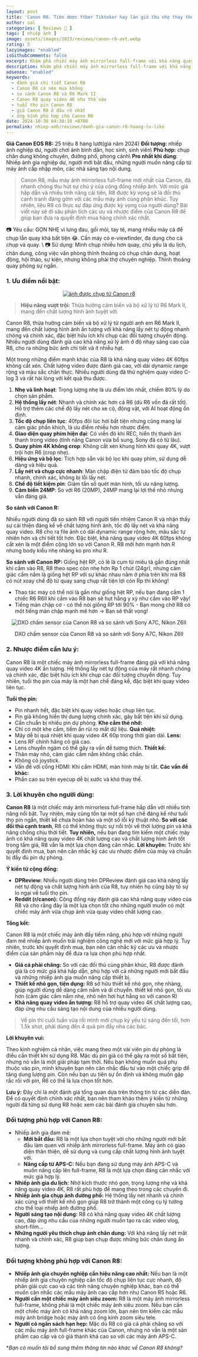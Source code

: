 ```yaml
---
layout: post
title: 'Canon R8. Tiên dược Ytber Tiktoker hay làn gió thu nhẹ thay thế Canon RP'
author: sal
categories: [ Reviews 📝 ]
tags: [ nhiếp ảnh ]
image: assets/images/2023/reviews/canon-r8-avt.webp
rating: 5
lazyimages: "enabled"
isGithubComments: false
excerpt: Khám phá chiếc máy ảnh mirrorless full-frame với khả năng quay video 4K ấn tượng, hệ thống lấy nét nhanh chóng và thiết kế nhỏ gọn. Tuy nhiên, bài viết cũng sẽ đề cập đến những hạn chế như tuổi thọ pin và giá thành.
description: Khám phá chiếc máy ảnh mirrorless full-frame với khả năng quay video 4K ấn tượng, hệ thống lấy nét nhanh chóng và thiết kế nhỏ gọn. Tuy nhiên, bài viết cũng sẽ đề cập đến những hạn chế như tuổi thọ pin và giá thành.
adsense: "enabled"
keywords:
  - đánh giá chi tiết Canon R8
  - Canon R8 có nên mua không
  - so sánh Canon R8 và R6 Mark II
  - Canon R8 quay video 4K như thế nào
  - tuổi thọ pin Canon R8
  - giá Canon R8 ở đâu rẻ nhất
  - ống kính phù hợp cho Canon R8
date: 2024-10-30 04:30:10 +0700
permalink: nhiep-anh/reviews/danh-gia-canon-r8-hoang-tu-like
---
```


**Giá Canon EOS R8:** 25 triệu 8 hàng lướt(giá năm 2024)
**Đối tượng:** nhiếp ảnh nghiệp dư, người chơi ảnh bình dân, học sinh, sinh viên\\
**Phù hợp:** chụp chân dung không chuyên, đường phố, phong cảnh\\
**Pro nhất khi dùng**: Nhiếp ảnh gia nghiệp dư, người mới bắt đầu, những người muốn nâng cấp từ máy ảnh cấp nhập môn, các nhà sáng tạo nội dung.

> Canon R8, mẫu máy ảnh mirrorless full-frame mới nhất của Canon, đã nhanh chóng thu hút sự chú ý của cộng đồng nhiếp ảnh. Với mức giá hấp dẫn và nhiều tính năng cải tiến, R8 được kỳ vọng sẽ là đối thủ cạnh tranh đáng gờm với các mẫu máy ảnh cùng phân khúc. Tuy nhiên, liệu R8 có thực sự đáp ứng được kỳ vọng của người dùng? Bài viết này sẽ đi sâu phân tích các ưu và nhược điểm của Canon R8 để giúp bạn đưa ra quyết định mua hàng chính xác nhất.

📷 Yêu cầu: GỌN NHẸ vì lưng đau, gối mỏi, tay tê, mang nhiều máy cả để chụp lẫn quay khá bất tiện 😂. Cần máy có e-viewfinder, đa dụng cho cả chụp và quay. \\
📷 Sử dụng: Mình chụp nhiều hơn quay, chủ yếu là du lịch, chân dung, công việc văn phòng thỉnh thoảng có chụp chân dung, hoạt động, hội thảo, sự kiện, nhưng không phải thợ chuyên nghiệp. Thỉnh thoảng quay phóng sự ngắn.

### 1\. Ưu điểm nổi bật:

<div class="content" style="text-align:center; ">
<a href="https://i.imgur.com/LEaf7t5"><img loading="lazy" src="https://lh3.googleusercontent.com/pw/AP1GczNWvHqq3t17Hcv-1aEKBTj0FHbfEP9ZnyLccIzzuSmDuyW3-FHJrj5c28dlaBtS8BosxD_5lVtD_Yb-4aCFiIlskSax-F7THeOu9MDAaTCaQd1_UVydCSL27HBVE9fch1TV2x_2nrjhORO50er_38opCw=w611-h917-s-no-gm?authuser=1" title="source: imgur.com" alt="ảnh được chụp từ Canon r8"></a></div>

> **Hiệu năng vượt trội:** Thừa hưởng cảm biến và bộ xử lý từ R6 Mark II, mang đến chất lượng hình ảnh tuyệt vời.

Canon R8, thừa hưởng cảm biến và bộ xử lý từ người anh em R6 Mark II, mang đến chất lượng hình ảnh ấn tượng với khả năng lấy nét tự động nhanh chóng và chính xác, đặc biệt hữu ích khi chụp các đối tượng chuyển động. Nhiều người dùng đánh giá cao khả năng xử lý ảnh ở độ nhạy sáng cao của R8, cho ra những bức ảnh chi tiết và ít nhiễu hạt.

Một trong những điểm mạnh khác của R8 là khả năng quay video 4K 60fps không cắt xén. Chất lượng video được đánh giá cao, với dải dynamic range rộng và màu sắc chân thực. Nhiều người dùng đã thử nghiệm quay video C-log 3 và rất hài lòng với kết quả thu được.

 1.  **Nhẹ và linh hoạt**: Trọng lượng nhẹ là ưu điểm lớn nhất, chiếm 80% lý do chọn sản phẩm.
2.  **Hệ thống lấy nét**: Nhanh và chính xác hơn cả R6 (dù R6 vốn đã rất tốt). Hỗ trợ thêm các chế độ lấy nét cho xe cộ, động vật, với AI hoạt động ổn định.
3.  **Tốc độ chụp liên tục**: 40fps đôi lúc hơi bất tiện nhưng cũng mang lại cảm giác phấn khích, là ưu điểm nhiều hơn nhược điểm.
4.  **Giao diện quay phim hiện đại**: Có viền đỏ khi REC, hiển thị thanh âm thanh trong video (tính năng Canon vừa bổ sung, Sony đã có từ lâu).
5.  **Quay phim 4K không crop**: Không cắt xén khung hình khi quay 4K, vượt trội hơn R6 (crop nhẹ).
6.  **Hiệu ứng và bộ lọc**: Tích hợp sẵn vài bộ lọc khi quay phim, sử dụng dễ dàng và hiệu quả.
7.  **Lấy nét và chụp cực nhanh**: Màn chập điện tử đảm bảo tốc độ chụp nhanh, chính xác, không bị lỗi lấy nét.
8.  **Chế độ tiết kiệm pin**: Giảm tần số quét màn hình, tối ưu năng lượng.
9.  **Cảm biến 24MP**: So với R6 (20MP), 24MP mang lại lợi thế nhỏ nhưng vẫn đáng giá.

**So sánh với Canon R:**

Nhiều người dùng đã so sánh R8 với người tiền nhiệm Canon R và nhận thấy sự cải thiện đáng kể về chất lượng hình ảnh, tốc độ lấy nét và khả năng quay video. R8 cho ra file ảnh có dải dynamic range rộng hơn, màu sắc tự nhiên hơn và chi tiết tốt hơn. Đặc biệt, khả năng quay video 4K 60fps không cắt xén là một điểm cộng lớn so với Canon R. R8 mới hơn mạnh hơn R nhưng body kiểu nhẹ nhàng ko pro như R.

**So sánh với Canon RP:**
Giống hệt RP, có lẽ là cụm từ miêu tả gần đúng nhất khi cầm vào R8, R8 theo spec còn nhẹ hơn Rp 1 chút (24gr), nhưng cảm giác cầm nắm là giống hệt RP với sự khác nhau nằm ở phía trên khi mà R8 có nút xoay chế độ từ quay sang chụp rất tiện lợi còn Rp thì không!
- Thao tác máy có thể nói là gần như giống hệt RP, nếu bạn đang cầm 1 chiếc R6 R6II khi cầm vào R8 bạn sẽ hụt hẫng y xỳ như cầm vào RP vậy!
- Tiếng màn chập cơ - có thể nói giống RP tới 90% - Bạn mong chờ R8 có một tiếng màn chập mạnh mẽ hơn  -> Bạn sẽ thất vọng!

<div class="content" style="text-align:center; ">
<img loading="lazy" src="https://scontent.fhan5-10.fna.fbcdn.net/v/t39.30808-6/339827171_1188693055136141_5077662104770825798_n.jpg?_nc_cat=111&ccb=1-7&_nc_sid=aa7b47&_nc_eui2=AeFiBwGxqX82-uM1vz718s-1CCXoZ5-FeycIJehnn4V7J1nB0vr91-0a5VrayzM6uu_D-BDZONVjuCzGvqRUsvjl&_nc_ohc=2F4MGp_fNqEQ7kNvgGacy3d&_nc_zt=23&_nc_ht=scontent.fhan5-10.fna&_nc_gid=A_BCM_LN_IEq0m7i_fEW3eq&oh=00_AYCZJtVOyvT8th5kZgk8Qc-TRWIVGfuVnmoMgjXoKu1E4Q&oe=673E340E" title="source: imgur.com" alt="DXO chấm sensor của Canon R8 và so sánh với Sony A7C, Nikon Z6II"><br><p>DXO chấm sensor của Canon R8 và so sánh với Sony A7C, Nikon Z6II
</p></div>

### 2\. Nhược điểm cần lưu ý:

Canon R8 là một chiếc máy ảnh mirrorless full-frame đáng giá với khả năng quay video 4K ấn tượng. Hệ thống lấy nét tự động của máy rất nhanh chóng và chính xác, đặc biệt hữu ích khi chụp các đối tượng chuyển động. Tuy nhiên, tuổi thọ pin của máy là một hạn chế đáng kể, đặc biệt khi quay video liên tục.

**Tuổi thọ pin:**
*   Pin nhanh hết, đặc biệt khi quay video hoặc chụp liên tục.
*   Pin giả không hiển thị dung lượng chính xác, gây bất tiện khi sử dụng.
*   Cần chuẩn bị nhiều pin dự phòng.
**Khe cắm thẻ nhớ:**
*   Chỉ có một khe cắm, tiềm ẩn rủi ro mất dữ liệu.
**Quá nhiệt:**
*   Máy dễ bị quá nhiệt khi quay video 4K 60p trong thời gian dài.
**Lens:**
*   Lens RF chính hãng có giá cao.
*   Lens chuyển ngàm có thể gây ra vấn đề tương thích.
**Thiết kế:**
*   Thân máy nhỏ, cảm giác cầm nắm không chắc chắn.
*   Không có joystick.
*   Vấn đề với cổng HDMI: Khi cắm HDMI, màn hình máy bị tắt.
**Các vấn đề khác:**
*   Phần cao su trên eyecup dễ bị xước và khó thay thế.


### 3\. Lời khuyên cho người dùng:

 **Canon R8** là một chiếc máy ảnh mirrorless full-frame hấp dẫn với nhiều tính năng nổi bật. Tuy nhiên, máy cũng tồn tại một số hạn chế đáng kể như tuổi thọ pin ngắn, thiết kế chưa hoàn hảo và một số lỗi kỹ thuật nhỏ. **So với các đối thủ cạnh tranh**, R8 có thể không thực sự nổi trội về thời lượng pin và khả năng chống chịu thời tiết. **Tuy nhiên,** nếu bạn đang tìm kiếm một chiếc máy ảnh có khả năng quay video 4K chất lượng cao và chất lượng hình ảnh tốt trong tầm giá, R8 vẫn là một lựa chọn đáng cân nhắc. **Lời khuyên:** Trước khi quyết định mua, bạn nên cân nhắc kỹ các ưu nhược điểm của máy và chuẩn bị đầy đủ pin dự phòng.

**Ý kiến từ cộng đồng:**

*   **DPReview:** Nhiều người dùng trên DPReview đánh giá cao khả năng lấy nét tự động và chất lượng hình ảnh của R8, tuy nhiên họ cũng bày tỏ sự lo ngại về tuổi thọ pin.
*   **Reddit (r/canon):** Cộng đồng này đánh giá cao khả năng quay video của R8 và cho rằng đây là một lựa chọn tốt cho những người muốn có một chiếc máy ảnh vừa chụp ảnh vừa quay video chất lượng cao.

**Tổng kết:**

Canon R8 là một chiếc máy ảnh đầy tiềm năng, phù hợp với những người đam mê nhiếp ảnh muốn trải nghiệm công nghệ mới với mức giá hợp lý. Tuy nhiên, trước khi quyết định mua, bạn nên cân nhắc kỹ các ưu và nhược điểm của sản phẩm này để đưa ra lựa chọn phù hợp nhất.

*   **Giá cả phải chăng:** So với các đối thủ cùng phân khúc, R8 được đánh giá là có mức giá khá hấp dẫn, phù hợp với cả những người mới bắt đầu và những nhiếp ảnh gia muốn nâng cấp thiết bị.
*   **Thiết kế nhỏ gọn, tiện dụng:** R8 sở hữu thiết kế nhỏ gọn, nhẹ nhàng, giúp người dùng dễ dàng cầm nắm và di chuyển. thiết kế nhỏ gọn, tối ưu hơn (cảm giác cầm nắm nhẹ, nhỏ nên hơi hụt hẫng so với canon R)
*   **Khả năng quay video ấn tượng:** R8 hỗ trợ quay video 4K chất lượng cao, đáp ứng nhu cầu sáng tạo nội dung của nhiều người dùng.

> Về pin thì cuối tuần vừa rồi mình mới chụp kỷ yếu từ sáng đến tối, hơn 1.5k shot, phải dùng đến 4 quả pin đầy nha các bác.

**Lời khuyên vui:**

Theo kinh nghiệm cá nhân, việc mang theo một vài viên pin dự phòng là điều cần thiết khi sử dụng R8. Mặc dù pin giả có thể gây ra một số bất tiện, nhưng nó vẫn là một giải pháp tạm thời. Nếu bạn không muốn quá phụ thuộc vào pin, mình khuyên bạn nên cân nhắc đầu tư vào một chiếc grip để tăng dung lượng pin. Còn nếu bạn ưu tiên sự ổn định và không muốn gặp rắc rối với pin, R6 có thể là lựa chọn tốt hơn.

**Lưu ý:** Đây chỉ là một đánh giá tổng quan dựa trên thông tin từ các diễn đàn. Để có quyết định chính xác nhất, bạn nên tham khảo thêm ý kiến từ những người đã từng sử dụng R8 hoặc xem các bài đánh giá chuyên sâu hơn.

### Đối tượng phù hợp với Canon R8:

*   Nhiếp ảnh gia đam mê:
    *   **Mới bắt đầu:** R8 là một lựa chọn tuyệt vời cho những người mới bắt đầu làm quen với nhiếp ảnh mirrorless full-frame. Máy ảnh có giao diện thân thiện, dễ sử dụng và cung cấp chất lượng hình ảnh tuyệt vời.
    *   **Nâng cấp từ APS-C:** Nếu bạn đang sử dụng máy ảnh APS-C và muốn nâng cấp lên full-frame, R8 là một lựa chọn đáng cân nhắc với mức giá hợp lý.
*   **Nhiếp ảnh gia du lịch:** Nhờ kích thước nhỏ gọn, trọng lượng nhẹ và khả năng quay video 4K, R8 rất phù hợp để mang theo trong các chuyến đi.
*   **Nhiếp ảnh gia chụp ảnh đường phố:** Hệ thống lấy nét nhanh và chính xác cùng với thiết kế nhỏ gọn giúp R8 trở thành một công cụ lý tưởng cho thể loại nhiếp ảnh đường phố.
*   **Người sáng tạo nội dung:** R8 có khả năng quay video 4K chất lượng cao, đáp ứng nhu cầu của những người muốn tạo ra các video vlog, short-film...
*   **Những người yêu thích chụp ảnh chân dung:** Với khả năng lấy nét mắt nhanh và chính xác, R8 giúp bạn chụp được những bức chân dung ấn tượng.

### Đối tượng không phù hợp với Canon R8:

*   **Nhiếp ảnh gia chuyên nghiệp cần hiệu năng cao nhất:** Nếu bạn là một nhiếp ảnh gia chuyên nghiệp cần tốc độ chụp liên tục cực nhanh, độ phân giải cực cao và các tính năng chuyên nghiệp khác, bạn có thể muốn cân nhắc các mẫu máy ảnh cao cấp hơn như Canon R5 hoặc R6.
*   **Người cần một chiếc máy ảnh siêu zoom:** R8 là một máy ảnh mirrorless full-frame, không phải là một chiếc máy ảnh siêu zoom. Nếu bạn cần một chiếc máy ảnh có khả năng zoom lớn, bạn nên tìm kiếm các mẫu máy ảnh bridge hoặc máy ảnh có ống kính zoom siêu tele.
*   **Người có ngân sách hạn hẹp:** Mặc dù R8 có giá cả phải chăng so với các mẫu máy ảnh full-frame khác của Canon, nhưng nó vẫn là một sản phẩm cao cấp và có giá thành khá cao so với các máy ảnh APS-C.

**Bạn có muốn tôi bổ sung thêm thông tin nào khác về Canon R8 không?*
